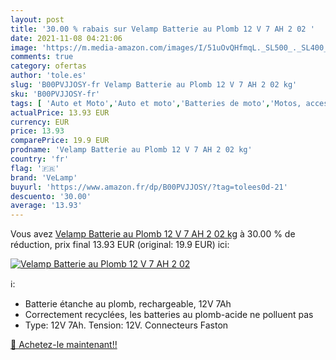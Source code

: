 ```yaml
---
layout: post
title: '30.00 % rabais sur Velamp Batterie au Plomb 12 V 7 AH 2 02 '
date: 2021-11-08 04:21:06
image: 'https://m.media-amazon.com/images/I/51uOvQHfmqL._SL500_._SL400_.jpg'
comments: true
category: ofertas
author: 'tole.es'
slug: 'B00PVJJOSY-fr Velamp Batterie au Plomb 12 V 7 AH 2 02 kg'
sku: 'B00PVJJOSY-fr'
tags: [ 'Auto et Moto','Auto et moto','Batteries de moto','Motos, accessoires et pièces','velamp', ]
actualPrice: 13.93 EUR
currency: EUR
price: 13.93
comparePrice: 19.9 EUR
prodname: 'Velamp Batterie au Plomb 12 V 7 AH 2 02 kg'
country: 'fr'
flag: '🇫🇷'
brand: 'VeLamp'
buyurl: 'https://www.amazon.fr/dp/B00PVJJOSY/?tag=tolees0d-21'
descuento: '30.00'
average: '13.93'
---
```


Vous avez [Velamp Batterie au Plomb 12 V 7 AH 2 02 kg](https://www.amazon.fr/dp/B00PVJJOSY/?tag=tolees0d-21)  à  30.00 % de réduction, prix final  13.93 EUR (original: 19.9 EUR) ici:

[![Velamp Batterie au Plomb 12 V 7 AH 2 02 ](https://m.media-amazon.com/images/I/51uOvQHfmqL._SL500_._SL400_.jpg)](https://www.amazon.fr/dp/B00PVJJOSY/?tag=tolees0d-21)

ℹ️:

- Batterie étanche au plomb, rechargeable, 12V 7Ah
- Correctement recyclées, les batteries au plomb-acide ne polluent pas
- Type: 12V 7Ah. Tension: 12V. Connecteurs Faston

[🛒 Achetez-le maintenant!!](https://www.amazon.fr/dp/B00PVJJOSY/?tag=tolees0d-21)
